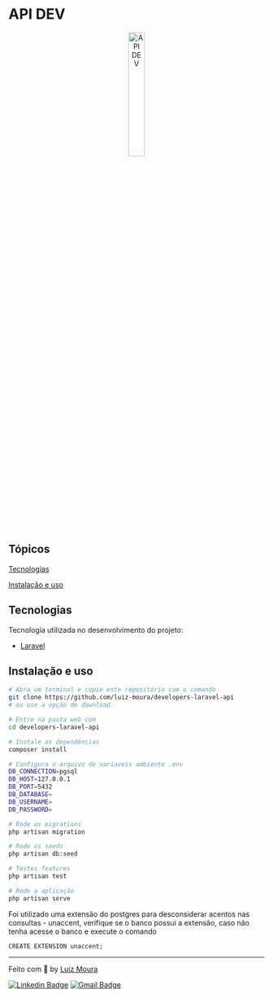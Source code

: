 # API DEV
<p align="center">
<img  src="https://user-images.githubusercontent.com/57726726/165422400-7c65d5fb-a21c-4e9e-9281-041405dba904.png" width="25%" alt="API DEV">
</p>

## Tópicos 

[Tecnologias](#tecnologias)

[Instalação e uso](#instalação-e-uso)

## Tecnologias

Tecnologia utilizada no desenvolvimento do projeto:

- [Laravel](https://laravel.com/)

## Instalação e uso

```bash
# Abra um terminal e copie este repositório com o comando
git clone https://github.com/luiz-moura/developers-laravel-api
# ou use a opção de download.

# Entre na pasta web com 
cd developers-laravel-api

# Instale as dependências
composer install

# Configura o arquivo de variaveis ambiente .env
DB_CONNECTION=pgsql
DB_HOST=127.0.0.1
DB_PORT=5432
DB_DATABASE=
DB_USERNAME=
DB_PASSWORD=

# Rode as migrations
php artisan migration

# Rode os seeds
php artisan db:seed

# Testes features
php artisan test

# Rode a aplicação
php artisan serve
```

Foi utilizado uma extensão do postgres para desconsiderar acentos nas consultas - unaccent, verifique se o banco possui a extensão, caso não tenha acesse o banco e execute o comando
```
CREATE EXTENSION unaccent;
```

---

Feito com :blue_heart: by [Luiz Moura](https://github.com/luiz-moura)

[![Linkedin Badge](https://img.shields.io/badge/-Luiz%20Moura-6633cc?style=flat-square&logo=Linkedin&logoColor=white&link=https://www.linkedin.com/in/luizhenmoura/)](https://www.linkedin.com/in/luizhenmoura/) 
[![Gmail Badge](https://img.shields.io/badge/-moura.oliveira.luiz@gmail.com-6633cc?style=flat-square&logo=Gmail&logoColor=white&link=mailto:moura.oliveira.luiz@gmail.com)](mailto:moura.oliveira.luiz@gmail.com)
